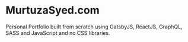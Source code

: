 # MurtuzaSyed.com

Personal Portfolio built from scratch using GatsbyJS, ReactJS, GraphQL, SASS and JavaScript and no CSS libraries.